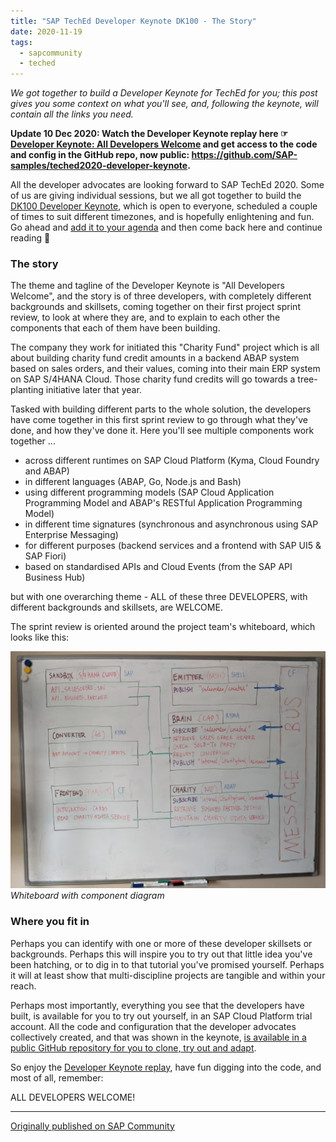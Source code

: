 ```yaml
---
title: "SAP TechEd Developer Keynote DK100 - The Story"
date: 2020-11-19
tags:
  - sapcommunity
  - teched
---
```

*We got together to build a Developer Keynote for TechEd for you; this
post gives you some context on what you'll see, and, following the
keynote, will contain all the links you need.*

**Update 10 Dec 2020: Watch the Developer Keynote replay here ☞
[Developer Keynote: All Developers
Welcome](https://www.youtube.com/watch?v=btEk_jdQo6A) and get access to
the code and config in the GitHub repo, now public:
<https://github.com/SAP-samples/teched2020-developer-keynote>.**

All the developer advocates are looking forward to SAP TechEd 2020. Some
of us are giving individual sessions, but we all got together to build
the [DK100 Developer Keynote](https://bit.ly/teched-dk100), which is
open to everyone, scheduled a couple of times to suit different
timezones, and is hopefully enlightening and fun. Go ahead and [add it
to your agenda](https://bit.ly/teched-dk100) and then come back here and
continue reading 🙂

### The story

The theme and tagline of the Developer Keynote is "All Developers
Welcome", and the story is of three developers, with completely
different backgrounds and skillsets, coming together on their first
project sprint review, to look at where they are, and to explain to each
other the components that each of them have been building.

The company they work for initiated this "Charity Fund" project which
is all about building charity fund credit amounts in a backend ABAP
system based on sales orders, and their values, coming into their main
ERP system on SAP S/4HANA Cloud. Those charity fund credits will go
towards a tree-planting initiative later that year.

Tasked with building different parts to the whole solution, the
developers have come together in this first sprint review to go through
what they've done, and how they've done it. Here you'll see multiple
components work together \...

-   across different runtimes on SAP Cloud Platform (Kyma, Cloud Foundry
    and ABAP)
-   in different languages (ABAP, Go, Node.js and Bash)
-   using different programming models (SAP Cloud Application
    Programming Model and ABAP's RESTful Application Programming Model)
-   in different time signatures (synchronous and asynchronous using SAP
    Enterprise Messaging)
-   for different purposes (backend services and a frontend with SAP UI5
    & SAP Fiori)
-   based on standardised APIs and Cloud Events (from the SAP API
    Business Hub)


but with one overarching theme - ALL of these three DEVELOPERS, with
different backgrounds and skillsets, are WELCOME.

The sprint review is oriented around the project team's whiteboard,
which looks like this:

![](/images/2020/11/Screen-Shot-2020-11-19-at-12.10.59.png)
_Whiteboard with component diagram_

### Where you fit in

Perhaps you can identify with one or more of these developer skillsets
or backgrounds. Perhaps this will inspire you to try out that little
idea you've been hatching, or to dig in to that tutorial you've
promised yourself. Perhaps it will at least show that multi-discipline
projects are tangible and within your reach.

Perhaps most importantly, everything you see that the developers have
built, is available for you to try out yourself, in an SAP Cloud
Platform trial account. All the code and configuration that the
developer advocates collectively created, and that was shown in the
keynote, [is available in a public GitHub repository for you to clone,
try out and
adapt](https://github.com/SAP-samples/teched2020-developer-keynote).

So enjoy the [Developer Keynote
replay](https://www.youtube.com/watch?v=btEk_jdQo6A), have fun digging
into the code, and most of all, remember:

ALL DEVELOPERS WELCOME!

---

[Originally published on SAP Community](https://community.sap.com/t5/sap-teched-blog-posts/sap-teched-developer-keynote-dk100-the-story/ba-p/13465836)
